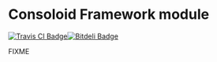 # Consoloid Framework module
[![Travis CI Badge](https://api.travis-ci.org/agmen-hu/consoloid-framework.svg?branch=master)](https://travis-ci.org/agmen-hu/consoloid-framework "Travis CI")[![Bitdeli Badge](https://d2weczhvl823v0.cloudfront.net/agmen-hu/consoloid-framework/trend.png)](https://bitdeli.com/free "Bitdeli Badge")

FIXME
